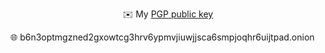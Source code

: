 <div align="center">

✉️ My [PGP public key](https://raw.githubusercontent.com/mateolafalce/PGP/refs/heads/main/mateo_lafalce_.asc)

</div>

🌐 b6n3optmgzned2gxowtcg3hrv6ypmvjiuwjjsca6smpjoqhr6uijtpad.onion
